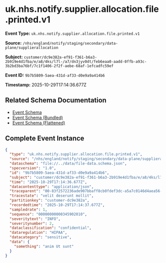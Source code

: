 # uk.nhs.notify.supplier.allocation.file.printed.v1

**Event Type:** `uk.nhs.notify.supplier.allocation.file.printed.v1`

**Source:** `/nhs/england/notify/staging/secondary/data-plane/supplierallocation`

**Subject:** `customer/dc9e382a-ef91-f361-b6a3-2b919e4d1fba/e/a8/4ks/l7l-/a7/dn3jyv0dt/feb6eaa0-aadd-0ffb-a93c-3b2bd3ba76bf/7c1f1406-2f2f-aebe-68af-1efcadfc59ef`

**Event ID:** `9b7b5809-5aea-431d-af33-d0e9a9a414b6`

**Timestamp:** 2025-10-29T17:14:36.677Z

## Related Schema Documentation

- [Event Schema](../file-printed.schema.md)
- [Event Schema (Bundled)](../file-printed.bundle.schema.md)
- [Event Schema (Flattened)](../file-printed.flattened.schema.md)

## Complete Event Instance

```json
{
  "type": "uk.nhs.notify.supplier.allocation.file.printed.v1",
  "source": "/nhs/england/notify/staging/secondary/data-plane/supplierallocation",
  "dataschema": "file://../data/file-data.schema.json",
  "specversion": "1.0",
  "id": "9b7b5809-5aea-431d-af33-d0e9a9a414b6",
  "subject": "customer/dc9e382a-ef91-f361-b6a3-2b919e4d1fba/e/a8/4ks/l7l-/a7/dn3jyv0dt/feb6eaa0-aadd-0ffb-a93c-3b2bd3ba76bf/7c1f1406-2f2f-aebe-68af-1efcadfc59ef",
  "time": "2025-10-29T17:14:36.677Z",
  "datacontenttype": "application/json",
  "traceparent": "00-83f2572236ade907bbaff8cb0fdef3dc-a5a7c0146d4aea56-01",
  "tracestate": "velit deserunt mollit",
  "partitionkey": "customer-dc9e382a",
  "recordedtime": "2025-10-29T17:14:37.677Z",
  "sampledrate": 1,
  "sequence": "00000000000345902010",
  "severitytext": "INFO",
  "severitynumber": 2,
  "dataclassification": "confidential",
  "dataregulation": "HIPAA",
  "datacategory": "sensitive",
  "data": {
    "something": "anim Ut sunt"
  }
}
```
